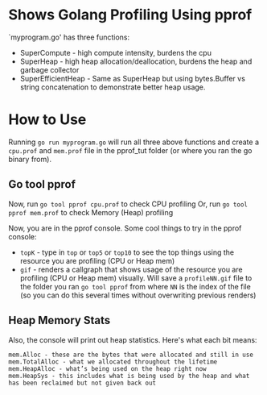 # Shows Golang Profiling Using pprof

`myprogram.go' has three functions:

* SuperCompute - high compute intensity, burdens the cpu
* SuperHeap - high heap allocation/deallocation, burdens the heap and garbage collector
* SuperEfficientHeap - Same as SuperHeap but using bytes.Buffer vs string concatenation to demonstrate better heap usage.

# How to Use

Running `go run myprogram.go` will run all three above functions and create a `cpu.prof` and `mem.prof` file in the pprof_tut folder (or where you ran the go binary from).

## Go tool pprof
Now, run `go tool pprof cpu.prof` to check CPU profiling
Or, run `go tool pprof mem.prof` to check Memory (Heap) profiling

Now, you are in the pprof console. Some cool things to try in the pprof console:
* `topK` - type in `top` or `top5` or `top10` to see the top things using the resource you are profiling (CPU or Heap mem)
* `gif` - renders a callgraph that shows usage of the resource you are profiling (CPU or Heap mem) visually.  Will save a `profileNN.gif` file to the folder you ran `go tool pprof` from where `NN` is the index of the file (so you can do this several times without overwriting previous renders)

## Heap Memory Stats
Also, the console will print out heap statistics.  Here's what each bit means:
```
mem.Alloc - these are the bytes that were allocated and still in use
mem.TotalAlloc - what we allocated throughout the lifetime
mem.HeapAlloc - what’s being used on the heap right now
mem.HeapSys - this includes what is being used by the heap and what has been reclaimed but not given back out
```
